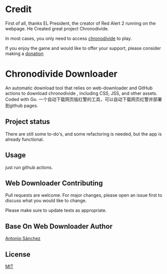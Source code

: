 # Credit

First of all, thanks EL President, the creator of Red Alert 2 running on the webpage. He Created great project Chronodivide.

In most cases, you only need to access [chronodivide](https://game.chronodivide.com/)  to play. 

If you enjoy the game and would like to offer your support, please consider making a [donation](https://chronodivide.com/#donate)


# Chronodivide Downloader

 An automatic download tool that relies on web-downloader and GitHub actions to download chronodivide , including CSS, JSS, and other assets. 
Coded with Go.
一个自动下载网页版红警的工具，可以自动下载网页红警并部署到github pages.

## Project status
There are still some to-do's, and some refactoring is needed, but the app is already functional. 


## Usage
just run github actions.


## Web Downloader Contributing
Pull requests are welcome. For major changes, please open an issue first to discuss what you would like to change.

Please make sure to update tests as appropriate.

## Base On Web Downloader Author
[Antonio Sánchez](https://asanchez.dev)

## License
[MIT](https://choosealicense.com/licenses/mit/)
